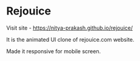 <h1>Rejouice</h1>

Visit site - https://nitya-prakash.github.io/rejouice/

<p>It is the animated UI clone of rejouice.com website.</p>

<p>Made it responsive for mobile screen.</p>
